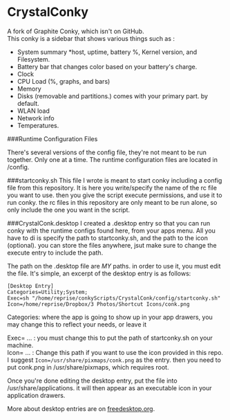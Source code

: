 # CrystalConky
A fork of Graphite Conky, which isn't on GitHub.  
This conky is a sidebar that shows various things such as :
  * System summary
    *host, uptime, battery %, Kernel version, and Filesystem.
  * Battery bar that changes color based on your battery's charge.
  * Clock
  * CPU Load (%, graphs, and bars)
  * Memory
  * Disks (removable and partitions.) comes with your primary part. by default.
  * WLAN load
  * Network info
  * Temperatures.
  
###Runtime Configuration Files

There's several versions of the config file, they're not meant to be run together.  Only one at a time.
The runtime configuration files are located in /config.

###startconky.sh
This file I wrote is meant to start conky including a config file from this repository.  It is here you write/specify the name of the rc file you want to use.  then you give the script execute permissions, and use it to run conky.  the rc files in this repository are only meant to be run alone, so only include the one you want in the script.

###CrystalConk.desktop
I created a .desktop entry so that you can run conky with the runtime configs found here, from your apps menu.  All you have to di is specify the path to startconky.sh, and the path to the icon (optional).  you can store the files anywhere, jsut make sure to change the execute entry to include the path.

The path on the .desktop file are *MY* paths.  in order to use it, you must edit the file.  It's simple, an excerpt of the desktop entry is as follows:
```
[Desktop Entry]
Categories=Utility;System;
Exec=sh "/home/reprise/conkyScripts/CrystalConk/config/startconky.sh"
Icon=/home/reprise/Dropbox/3 Photos/Shortcut Icons/conk.png
```
Categories: where the app is going to show up in your app drawers, you may change this to reflect your needs, or leave it

Exec= ...   : you must change this to put the path of startconky.sh on your machine.                                             
Icon= ...   : Change this path if you want to use the icon provided in this repo.  I suggest  `Icon=/usr/share/pixmaps/conk.png` as the entry.  then you need to put conk.png in /usr/share/pixmaps, which requires root.

Once you're done editing the desktop entry, put the file into /usr/share/applications.  it will then appear as an executable icon in your application drawers.

More about desktop entries are on [freedesktop.org](https://standards.freedesktop.org/desktop-entry-spec/latest/).
